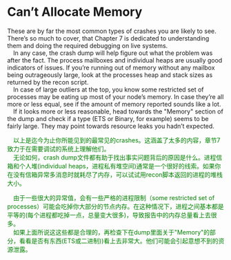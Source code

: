 # Can’t Allocate Memory
These are by far the most common types of crashes you are likely to see. There’s so much to
cover, that Chapter 7 is dedicated to understanding them and doing the required debugging
on live systems.<br>
&emsp;In any case, the crash dump will help figure out what the problem was after the fact.
The process mailboxes and individual heaps are usually good indicators of issues. If you’re
running out of memory without any mailbox being outrageously large, look at the processes
heap and stack sizes as returned by the recon script.<br>
&emsp;In case of large outliers at the top, you know some restricted set of processes may be
eating up most of your node’s memory. In case they’re all more or less equal, see if the
amount of memory reported sounds like a lot.<br>
&emsp;If it looks more or less reasonable, head towards the "Memory" section of the dump
and check if a type (ETS or Binary, for example) seems to be fairly large. They may point
towards resource leaks you hadn’t expected.<br>
<p></p> <font color="green">
&emsp;以上是迄今为止你所能见到的最常见的crashes。这涵盖了太多的内容，章节7致力于在需要调试的系统上理解他们。<br>
&emsp;无论如何，crash dump文件都有助于找出事实问题背后的原因是什么。进程信箱和个人堆(individual heaps，进程私有堆空间)通常是一个很好的线索。如果你在没有信箱异常多消息时就耗尽了内存，可以试试用recon脚本返回的进程的堆栈大小。<br>
</font> <p></p>
<p></p> <font color="green">
&emsp;由于一些很大的异常值，会有一些严格的进程限制（some restricted set of processes）可能会吃掉你大部分的节点内存。在这种情况下，进程之间基本都是平等的(每个进程都吃掉一点，总量变大很多)，导致报告中的内存总量看上去很多。<br>
&emsp;如果上面所说这这些都是合理的，再检查下在dump里面关于"Memory"的部分，看看是否有东西(ETS或二进制))看上去非常大。他们可能会引起意想不到的资源泄露。<br>
</font> <p></p>

